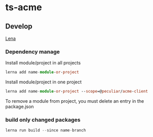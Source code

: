 # ts-acme


## Develop

[Lena](https://github.com/lerna/lerna#readme)

### Dependency manage

Install module/project in all projects
```ts
lerna add name-module-or-project
```

Install module/project in one project
```ts
lerna add name-module-or-project --scope=@peculiar/acme-client
```

To remove a module from project, you must delete an entry in the package.json

### build only changed packages
```ts
lerna run build --since name-branch
```